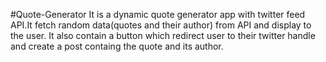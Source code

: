 #Quote-Generator
It is a dynamic quote generator app with twitter feed API.It fetch random data(quotes and their author) from API and display to the user. It also contain a button which redirect user to their twitter handle and create a post containg the quote and its author.